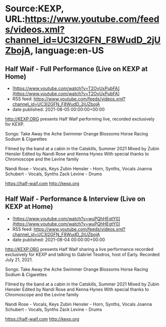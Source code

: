 # Source:KEXP, URL:https://www.youtube.com/feeds/videos.xml?channel_id=UC3I2GFN_F8WudD_2jUZbojA, language:en-US

## Half Waif - Full Performance (Live on KEXP at Home)
 - [https://www.youtube.com/watch?v=T2OvUxPubFA](https://www.youtube.com/watch?v=T2OvUxPubFA)
 - RSS feed: https://www.youtube.com/feeds/videos.xml?channel_id=UC3I2GFN_F8WudD_2jUZbojA
 - date published: 2021-08-05 00:00:00+00:00

http://KEXP.ORG presents Half Waif performing live, recorded exclusively for KEXP.

Songs:
Take Away the Ache 
Swimmer
Orange Blossoms 
Horse Racing
Sodium & Cigarettes

Filmed by the band at a cabin in the Catskills, Summer 2021
Mixed by Zubin Hensler
Edited by Nandi Rose and Kenna Hynes
With special thanks to Chromoscope and the Levine family

Nandi Rose - Vocals, Keys
Zubin Hensler - Horn, Synths, Vocals
Joanna Schubert - Vocals, Synths
Zack Levine - Drums

https://half-waif.com
http://kexp.org

## Half Waif - Performance & Interview (Live on KEXP at Home)
 - [https://www.youtube.com/watch?v=wuPQhHEgtY0](https://www.youtube.com/watch?v=wuPQhHEgtY0)
 - RSS feed: https://www.youtube.com/feeds/videos.xml?channel_id=UC3I2GFN_F8WudD_2jUZbojA
 - date published: 2021-08-04 00:00:00+00:00

http://KEXP.ORG presents Half Waif sharing a live performance recorded exclusively for KEXP and talking to Gabriel Teodros, host of Early. Recorded July 21, 2021.

Songs:
Take Away the Ache 
Swimmer
Orange Blossoms 
Horse Racing
Sodium & Cigarettes

Filmed by the band at a cabin in the Catskills, Summer 2021
Mixed by Zubin Hensler
Edited by Nandi Rose and Kenna Hynes
With special thanks to Chromoscope and the Levine family

Nandi Rose - Vocals, Keys
Zubin Hensler - Horn, Synths, Vocals
Joanna Schubert - Vocals, Synths
Zack Levine - Drums

https://half-waif.com
http://kexp.org

